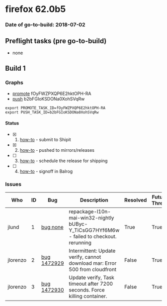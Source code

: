 # firefox 62.0b5

### Date of go-to-build: 2018-07-02

## Preflight tasks (pre go-to-build)
- none

## Build 1  

### Graphs
* [promote](https://tools.taskcluster.net/push-inspector/#/fOyFWZPXQP6E2hktOPH-RA) fOyFWZPXQP6E2hktOPH-RA
* [push](https://tools.taskcluster.net/push-inspector/#/b2bFGIoKSDONa0XohSVqRw) b2bFGIoKSDONa0XohSVqRw
```
export PROMOTE_TASK_ID=fOyFWZPXQP6E2hktOPH-RA
export PUSH_TASK_ID=b2bFGIoKSDONa0XohSVqRw
```


#### Status
- [x] 1.  [how-to](https://wiki.mozilla.org/Release:Release_Automation_on_Mercurial:Starting_a_Release#Submit_to_Ship_It)  - submit to Shipit
- [x] 2.  [how-to](https://github.com/mozilla-releng/releasewarrior-2.0/blob/master/docs/release-promotion/desktop/howto.md#push-artifacts-to-releases-directory)  - pushed to mirrors/releases
- [ ] 3.  [how-to](https://github.com/mozilla-releng/releasewarrior-2.0/blob/master/docs/release-promotion/desktop/howto.md#ship-the-release)  - schedule the release for shipping
- [ ] 4.  [how-to](https://github.com/mozilla-releng/releasewarrior-2.0/blob/master/docs/release-promotion/desktop/howto.md#obtain-sign-offs-for-changes)  - signoff in Balrog

### Issues
| Who                 | ID               | Bug                                                                 | Description                | Resolved                | Future Threat                |
| ------------------- | ---------------- | ------------------------------------------------------------------- | -------------------------- | ----------------------- | ---------------------------- |
| jlund  | 1 | [bug none](https://bugzil.la/none)        | repackage-l10n-mai-win32-nightly bUByc-Y_TiCsGG7HYf6M6w - failed to checkout. rerunning | True | True |
| jlorenzo  | 2 | [bug 1472929](https://bugzil.la/1472929)        | Intermittent: Update verify, cannot download mar: Error 500 from cloudfront | False | True |
| jlorenzo  | 3 | [bug 1472930](https://bugzil.la/1472930)        | Update verify, Task timeout after 7200 seconds. Force killing container. | False | True |

